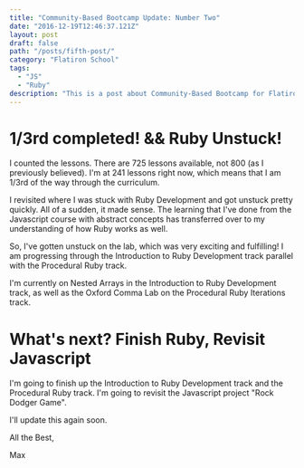 ```yaml
---
title: "Community-Based Bootcamp Update: Number Two"
date: "2016-12-19T12:46:37.121Z"
layout: post
draft: false
path: "/posts/fifth-post/"
category: "Flatiron School"
tags:
  - "JS"
  - "Ruby"
description: "This is a post about Community-Based Bootcamp for Flatiron School."
---
```


# 1/3rd completed! && Ruby Unstuck!

I counted the lessons. There are 725 lessons available, not 800 (as I previously believed). I'm at 241 lessons right now, which means that I am 1/3rd of the way through the curriculum.

I revisited where I was stuck with Ruby Development and got unstuck pretty quickly. All of a sudden, it made sense. The learning that I've done from the Javascript course with abstract concepts has transferred over to my understanding of how Ruby works as well. 

So, I've gotten unstuck on the lab, which was very exciting and fulfilling! I am progressing through the Introduction to Ruby Development track parallel with the Procedural Ruby track. 

I'm currently on Nested Arrays in the Introduction to Ruby Development track, as well as the Oxford Comma Lab on the Procedural Ruby Iterations track. 

# What's next? Finish Ruby, Revisit Javascript

I'm going to finish up the Introduction to Ruby Development track and the Procedural Ruby track. I'm going to revisit the Javascript project "Rock Dodger Game".     

I'll update this again soon.  

All the Best, 

Max  